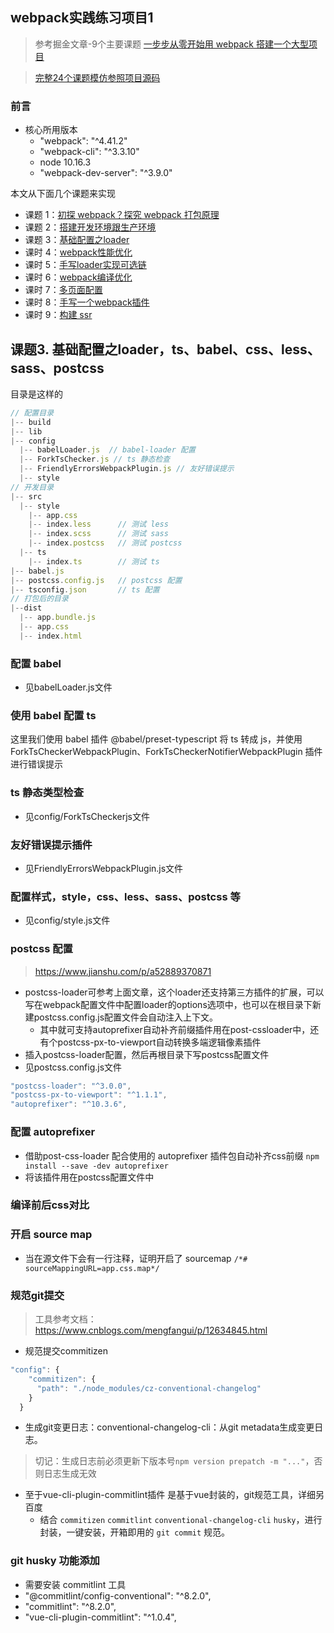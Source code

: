 ## webpack实践练习项目1

> 参考掘金文章-9个主要课题 [一步步从零开始用 webpack 搭建一个大型项目](https://juejin.cn/post/6844904007903772679)

> [完整24个课题模仿参照项目源码](https://github.com/yezishan/webpack-box)
### 前言

- 核心所用版本
  - "webpack": "^4.41.2"
  - "webpack-cli": "^3.3.10"
  - node 10.16.3
  - "webpack-dev-server": "^3.9.0"

本文从下面几个课题来实现

- 课题 1：[初探 webpack？探究 webpack 打包原理](#1)
- 课题 2：[搭建开发环境跟生产环境](#2)
- 课题 3：[基础配置之loader](#3)
- 课时 4：[webpack性能优化](#4)
- 课时 5：[手写loader实现可选链](#5)
- 课时 6：[webpack编译优化](#6)
- 课时 7：[多页面配置](#7)
- 课时 8：[手写一个webpack插件](#8)
- 课时 9：[构建 ssr](#9)

## 课题3. 基础配置之loader，ts、babel、css、less、sass、postcss

目录是这样的

```js
// 配置目录
|-- build
|-- lib
|-- config
  |-- babelLoader.js  // babel-loader 配置
  |-- ForkTsChecker.js // ts 静态检查
  |-- FriendlyErrorsWebpackPlugin.js // 友好错误提示
  |-- style
// 开发目录
|-- src
  |-- style
    |-- app.css
    |-- index.less      // 测试 less
    |-- index.scss      // 测试 sass
    |-- index.postcss   // 测试 postcss
  |-- ts
    |-- index.ts        // 测试 ts
|-- babel.js
|-- postcss.config.js   // postcss 配置
|-- tsconfig.json       // ts 配置
// 打包后的目录
|--dist
  |-- app.bundle.js
  |-- app.css
  |-- index.html
```

### 配置 babel

- 见babelLoader.js文件

### 使用 babel 配置 ts

这里我们使用 babel 插件 @babel/preset-typescript 将 ts 转成 js，并使用 ForkTsCheckerWebpackPlugin、ForkTsCheckerNotifierWebpackPlugin 插件进行错误提示


### ts 静态类型检查

- 见config/ForkTsCheckerjs文件

### 友好错误提示插件

- 见FriendlyErrorsWebpackPlugin.js文件

### 配置样式，style，css、less、sass、postcss 等

- 见config/style.js文件

### postcss 配置

> https://www.jianshu.com/p/a52889370871

- postcss-loader可参考上面文章，这个loader还支持第三方插件的扩展，可以写在webpack配置文件中配置loader的options选项中，也可以在根目录下新建postcss.config.js配置文件会自动注入上下文。
  - 其中就可支持autoprefixer自动补齐前缀插件用在post-cssloader中，还有个postcss-px-to-viewport自动转换多端逻辑像素插件
- 插入postcss-loader配置，然后再根目录下写postcss配置文件
- 见postcss.config.js文件

```js
"postcss-loader": "^3.0.0",
"postcss-px-to-viewport": "^1.1.1",
"autoprefixer": "^10.3.6",
```


### 配置 autoprefixer

- 借助post-css-loader 配合使用的 autoprefixer 插件包自动补齐css前缀 `npm install --save -dev autoprefixer`
- 将该插件用在postcss配置文件中

### 编译前后css对比

### 开启 source map

- 当在源文件下会有一行注释，证明开启了 sourcemap `/*# sourceMappingURL=app.css.map*/` 



### 规范git提交

> 工具参考文档：https://www.cnblogs.com/mengfangui/p/12634845.html

- 规范提交commitizen
```js
"config": {
    "commitizen": {
      "path": "./node_modules/cz-conventional-changelog"
    }
  }
```

- 生成git变更日志：conventional-changelog-cli：从git metadata生成变更日志。
> 切记：生成日志前必须更新下版本号`npm version prepatch -m "..."`，否则日志生成无效

- 至于vue-cli-plugin-commitlint插件 是基于vue封装的，git规范工具，详细另百度
  - 结合 `commitizen` `commitlint` `conventional-changelog-cli` `husky`，进行封装，一键安装，开箱即用的 `git commit` 规范。

### git husky 功能添加

- 需要安装 commitlint 工具
- "@commitlint/config-conventional": "^8.2.0",
- "commitlint": "^8.2.0",
- "vue-cli-plugin-commitlint": "^1.0.4",

###